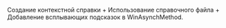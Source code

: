 Создание контекстной справки + Использование справочного файла + Добавление всплывающих подсказок в WinAsynchMethod.
